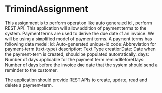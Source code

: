 # TrimindAssignment
This assignment is to perform operation like auto generated id , perform REST API.
This application will allow addition of payment terms to the system. Payment terms are
used to derive the due date of an invoice.
We will be using a simplified model of payment terms. A payment terms has following data
model:
id: Auto-generated unique-id
code: Abbreviation for payment-term (text-type)
description: Text Type
creationDate: Date when the payment-term is created, should be populated automatically.
days: Number of days applicable for the payment term
remindBeforeDays: Number of days before the invoice due date that the system
should send a reminder to the customer.

The application should provide REST APIs to create, update, read and delete
a payment-term.
